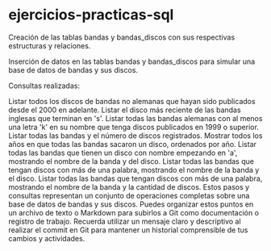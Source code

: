 # ejercicios-practicas-sql
Creación de las tablas bandas y bandas_discos con sus respectivas estructuras y relaciones.

Inserción de datos en las tablas bandas y bandas_discos para simular una base de datos de bandas y sus discos.

Consultas realizadas:

Listar todos los discos de bandas no alemanas que hayan sido publicados desde el 2000 en adelante.
Listar el disco más reciente de las bandas inglesas que terminan en 's'.
Listar todas las bandas alemanas con al menos una letra 'k' en su nombre que tenga discos publicados en 1999 o superior.
Listar todas las bandas y el número de discos registrados.
Mostrar todos los años en que todas las bandas sacaron un disco, ordenados por año.
Listar todas las bandas que tienen un disco con nombre empezando en 'a', mostrando el nombre de la banda y del disco.
Listar todas las bandas que tengan discos con más de una palabra, mostrando el nombre de la banda y el disco.
Listar todas las bandas que tengan discos con más de una palabra, mostrando el nombre de la banda y la cantidad de discos.
Estos pasos y consultas representan un conjunto de operaciones completas sobre una base de datos de bandas y sus discos. Puedes organizar estos puntos en un archivo de texto o Markdown para subirlos a Git como documentación o registro de trabajo. Recuerda utilizar un mensaje claro y descriptivo al realizar el commit en Git para mantener un historial comprensible de tus cambios y actividades.
